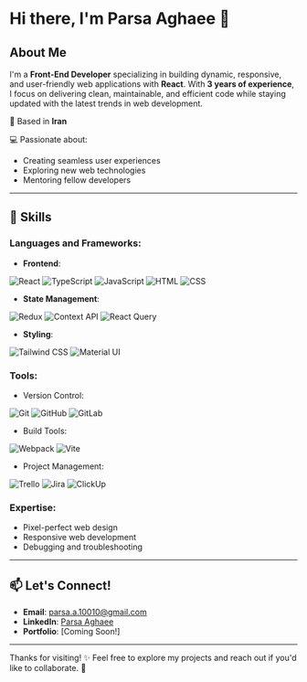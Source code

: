 # Hi there, I'm Parsa Aghaee 👋

## About Me

I'm a **Front-End Developer** specializing in building dynamic, responsive, and user-friendly web applications with **React**. With **3 years of experience**, I focus on delivering clean, maintainable, and efficient code while staying updated with the latest trends in web development. 

📍 Based in **Iran**

💻 Passionate about: 
- Creating seamless user experiences
- Exploring new web technologies
- Mentoring fellow developers

---

## 🚀 Skills

### Languages and Frameworks:
- **Frontend**: 

![React](https://img.shields.io/badge/React-61DAFB?style=for-the-badge&logo=react&logoColor=white)
![TypeScript](https://img.shields.io/badge/TypeScript-007ACC?style=for-the-badge&logo=typescript&logoColor=white)
![JavaScript](https://img.shields.io/badge/JavaScript-F7DF1E?style=for-the-badge&logo=javascript&logoColor=black)
![HTML](https://img.shields.io/badge/HTML-E34F26?style=for-the-badge&logo=html5&logoColor=white)
![CSS](https://img.shields.io/badge/CSS-1572B6?style=for-the-badge&logo=css3&logoColor=white)
- **State Management**:
  
![Redux](https://img.shields.io/badge/Redux-764ABC?style=for-the-badge&logo=redux&logoColor=white)
![Context API](https://img.shields.io/badge/Context%20API-61DAFB?style=for-the-badge&logo=react&logoColor=white)
![React Query](https://img.shields.io/badge/React%20Query-FF4154?style=for-the-badge&logo=reactquery&logoColor=white)
- **Styling**:

![Tailwind CSS](https://img.shields.io/badge/Tailwind%20CSS-38B2AC?style=for-the-badge&logo=tailwindcss&logoColor=white)
![Material UI](https://img.shields.io/badge/Material%20UI-007FFF?style=for-the-badge&logo=mui&logoColor=white)

### Tools:
- Version Control:

![Git](https://img.shields.io/badge/Git-F05032?style=for-the-badge&logo=git&logoColor=white)
![GitHub](https://img.shields.io/badge/GitHub-181717?style=for-the-badge&logo=github&logoColor=white)
![GitLab](https://img.shields.io/badge/GitLab-FCA121?style=for-the-badge&logo=gitlab&logoColor=white)
- Build Tools:

![Webpack](https://img.shields.io/badge/Webpack-8DD6F9?style=for-the-badge&logo=webpack&logoColor=black)
![Vite](https://img.shields.io/badge/Vite-646CFF?style=for-the-badge&logo=vite&logoColor=white)
- Project Management:

![Trello](https://img.shields.io/badge/Trello-0079BF?style=for-the-badge&logo=trello&logoColor=white)
![Jira](https://img.shields.io/badge/Jira-0052CC?style=for-the-badge&logo=jira&logoColor=white)
![ClickUp](https://img.shields.io/badge/ClickUp-7D5BFF?style=for-the-badge&logo=clickup&logoColor=white)

### Expertise:
- Pixel-perfect web design
- Responsive web development
- Debugging and troubleshooting

---


## 📫 Let's Connect!
- **Email**: parsa.a.10010@gmail.com
- **LinkedIn**: [Parsa Aghaee](https://www.linkedin.com/in/parsa-aghaee-10b21a2ba/)
- **Portfolio**: [Coming Soon!]

---

Thanks for visiting! ✨ Feel free to explore my projects and reach out if you'd like to collaborate. 🚀


<!--
**parsaa18/parsaa18** is a ✨ _special_ ✨ repository because its `README.md` (this file) appears on your GitHub profile.

Here are some ideas to get you started:

- 🔭 I’m currently working on ...
- 🌱 I’m currently learning ...
- 👯 I’m looking to collaborate on ...
- 🤔 I’m looking for help with ...
- 💬 Ask me about ...
- 📫 How to reach me: ...
- 😄 Pronouns: ...
- ⚡ Fun fact: ...
-->
